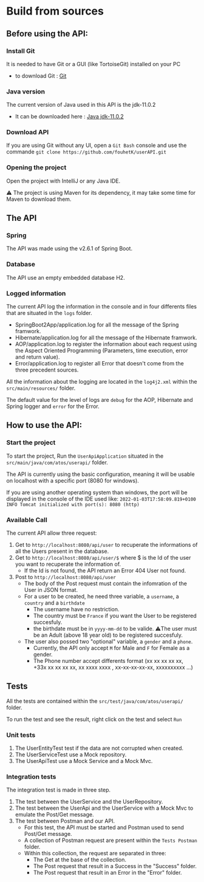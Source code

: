 # Build from sources


## Before using the API:

### Install Git

It is needed to have Git or a GUI (like TortoiseGit) installed on your PC

- to download Git : [Git](https://git-scm.com/downloads)

### Java version

The current version of Java used in this API is the jdk-11.0.2

- It can be downloaded here : [Java jdk-11.0.2](https://www.oracle.com/fr/java/technologies/javase/jdk11-archive-downloads.html)

### Download API

If you are using Git without any UI, open a `Git Bash` console and use the commande
```git clone https://github.com/fouhetK/userAPI.git```

### Opening the project

Open the project with IntelliJ or any Java IDE.

⚠️ The project is using Maven for its dependency, it may take some time for Maven to download them.


## The API

### Spring

The API was made using the v2.6.1 of Spring Boot.

### Database

The API use an empty embedded database H2.

### Logged information

The current API log the information in the console and in four differents files that are situated in the `logs` folder.
- SpringBoot2App/application.log for all the message of the Spring framwork.
- Hibernate/application.log for all the message of the Hibernate framwork.
- AOP/application.log to register the information about each request using the Aspect Oriented Programming (Parameters, time execution, error and return value).
- Error/application.log to register all Error that doesn't come from the three precedent sources.

All the information about the logging are located in the `log4j2.xml` within the `src/main/resources/` folder.

The default value for the level of logs are `debug` for the AOP, Hibernate and Spring logger and `error` for the Error.


## How to use the API:

### Start the project

To start the project, Run the `UserApiApplication` situated in the `src/main/java/com/atos/userapi/` folder.

The API is currently using the basic configuration, meaning it will be usable on localhost with a specific port (8080 for windows).

If you are using another operating system than windows, the port will be displayed in the console of the IDE used like:
```2022-01-03T17:58:09.819+0100 INFO Tomcat initialized with port(s): 8080 (http)```

### Available Call

The current API allow three request:
1. Get to `http://localhost:8080/api/user` to recuperate the informations of all the Users present in the database.
2. Get to `http://localhost:8080/api/user/$` where $ is the Id of the user you want to recuperate the information of.
   - If the Id is not found, the API return an Error 404 User not found.
3. Post to `http://localhost:8080/api/user`
   - The body of the Post request must contain the infomration of the User in JSON format.
   - For a user to be created, he need three variable, a `username`, a `country` and a `birthdate`
     - The username have no restriction.
     - The country must be `France` if you want the User to be registered succesfuly.
     - the birthdate must be in `yyyy-mm-dd` to be valide. ⚠️The user must be an Adult (above 18 year old) to be registered succesfuly.
   - The user also possed two "optional" variable, a `gender` and a `phone`.
     - Currently, the API only accept `M` for Male and `F` for Female as a gender.
     - The Phone number accept differents format (xx xx xx xx xx, +33x xx xx xx xx, xx xxxx xxxx , xx-xx-xx-xx-xx, xxxxxxxxxx ...)


## Tests

All the tests are contained within the `src/test/java/com/atos/userapi/` folder.

To run the test and see the result, right click on the test and select `Run`

### Unit tests

1. The UserEntityTest test if the data are not corrupted when created.
1. The UserServiceTest use a Mock repository.
2. The UserApiTest use a Mock Service and a Mock Mvc.

### Integration tests

The integration test is made in three step.
1. The test between the UserService and the UserRepository.
2. The test between the UserApi and the UserService with a Mock Mvc to emulate the Post/Get message.
3. The test between Postman and our API.
   - For this test, the API must be started and Postman used to send Post/Get message.
   - A collection of Postman request are present within the `Tests Postman` folder.
   - Within this collection, the request are separated in three:
     - The Get at the base of the collection.
     - The Post request that result in a Success in the "Success" folder.
     - The Post request that result in an Error in the "Error" folder.
